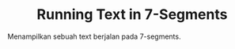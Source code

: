 <h1 align="center">Running Text in 7-Segments</h1>
Menampilkan sebuah text berjalan pada 7-segments.
